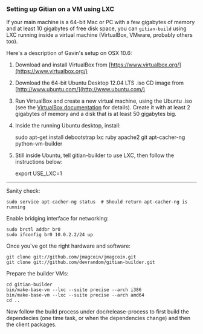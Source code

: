 ### Setting up Gitian on a VM using LXC ###

If your main machine is a 64-bit Mac or PC with a few gigabytes of memory
and at least 10 gigabytes of free disk space, you can `gitian-build` using
LXC running inside a virtual machine (VirtualBox, VMware, probably others too).

Here's a description of Gavin's setup on OSX 10.6:

1. Download and install VirtualBox from [https://www.virtualbox.org/](https://www.virtualbox.org/)

2. Download the 64-bit Ubuntu Desktop 12.04 LTS .iso CD image from
   [http://www.ubuntu.com/](http://www.ubuntu.com/)

3. Run VirtualBox and create a new virtual machine, using the Ubuntu .iso (see the [VirtualBox documentation](https://www.virtualbox.org/wiki/Documentation) for details). Create it with at least 2 gigabytes of memory and a disk that is at least 50 gigabytes big.

4. Inside the running Ubuntu desktop, install:

	sudo apt-get install debootstrap lxc ruby apache2 git apt-cacher-ng python-vm-builder

5. Still inside Ubuntu, tell gitian-builder to use LXC, then follow the instructions below:

	export USE_LXC=1

-------------------------------------------------------------------------

Sanity check:

    sudo service apt-cacher-ng status  # Should return apt-cacher-ng is running

Enable bridging interface for networking:

    sudo brctl addbr br0
    sudo ifconfig br0 10.0.2.2/24 up

Once you've got the right hardware and software:

    git clone git://github.com/jmagcoin/jmagcoin.git
    git clone git://github.com/devrandom/gitian-builder.git

Prepare the builder VMs:

    cd gitian-builder
    bin/make-base-vm --lxc --suite precise --arch i386
    bin/make-base-vm --lxc --suite precise --arch amd64
    cd ..

Now follow the build process under doc/release-process to first build the dependecies
(one time task, or when the dependencies change) and then the client packages.
